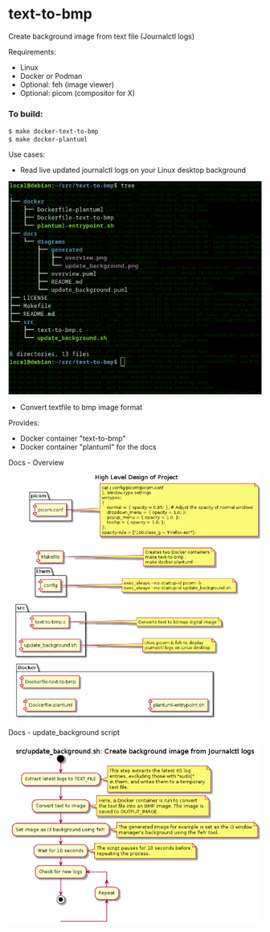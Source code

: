# text-to-bmp
Create background image from text file (Journalctl logs)

Requirements:
- Linux
- Docker or Podman
- Optional: feh (image viewer)
- Optional: picom (compositor for X)

### To build:

```
$ make docker-text-to-bmp
$ make docker-plantuml
```

Use cases:
- Read live updated journalctl logs on your Linux desktop background

![example](./docs/examples/Linux-i3wm-example.png)

- Convert textfile to bmp image format

Provides:
- Docker container "text-to-bmp"
- Docker container "plantuml" for the docs

Docs - Overview

![overview](./docs/diagrams/generated/overview.png)

Docs - update_background script

![overview](./docs/diagrams/generated/update_background.png)
